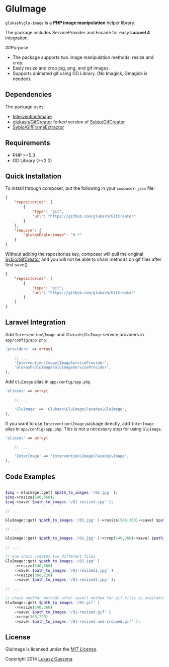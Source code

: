 GluImage
=========

`glukash\glu-image` is a **PHP image manipulation** helper library.

The package includes ServiceProvider and Facade for easy **Laravel 4** integration.

##Purpose

- The package supports two image manipulation methods: resize and crop.
- Easly resize and crop jpg, png, and gif images.
- Supports animated gif using GD Library. (No Imagick, Gmagick is needed).

## Dependencies

The package uses:

- [Intervention/image](https://github.com/Intervention/image)
- [glukash/GifCreator](https://github.com/glukash/GifCreator/tree/patch-1) forked version of [Sybio/GifCreator](https://github.com/Sybio/GifCreator)
- [Sybio/GifFrameExtractor](https://github.com/Sybio/GifFrameExtractor)

## Requirements

- PHP >=5.3
- GD Library (>=2.0)

## Quick Installation

To install through composer, put the following in your `composer.json` file:

```json
{
	"repositories": [
	    {
	        "type": "git",
	        "url": "https://github.com/glukash/GifCreator"
	    }
	],
	"require": {
		"glukash/glu-image": "0.*"
	}
}
```

Without adding the repositories key, composer will pull the original [Sybio/GifCreator](https://github.com/Sybio/GifCreator) and you will not be able to chain methods on gif files after first save().
```json
{
	"repositories": [
	    {
	        "type": "git",
	        "url": "https://github.com/glukash/GifCreator"
	    }
	]
}
```

## Laravel Integration

Add `Intervention\Image` and `Glukash\GluImage` service providers in `app/config/app.php`.

```php
'providers' => array(

	// ...
	'Intervention\Image\ImageServiceProvider',
	'Glukash\GluImage\GluImageServiceProvider',
),
```

Add `GluImage` alias in `app/config/app.php`.

```php
'aliases' => array(

	// ...

	'GluImage' => 'Glukash\GluImage\Facades\GluImage',
),
```

If you want to use `Intervention\Image` package directly, add `InterImage` alias in `app/config/app.php`.
This is not a necessary step for using `GluImage`.

```php
'aliases' => array(

	// ...

	'InterImage' => 'Intervention\Image\Facades\Image',
),
```

## Code Examples

```php

$img = GluImage::get( $path_to_images.'/01.jpg' );
$img->resize(540,360);
$img->save( $path_to_images.'/01-resized.jpg' );

// ...

GluImage::get( $path_to_images.'/01.jpg' )->resize(540,360)->save( $path_to_images.'/01-resized.jpg' );

// ...

GluImage::get( $path_to_images.'/01.jpg' )->crop(540,360)->save( $path_to_images.'/01-resized.jpg' );

// ...

// one chain creates two different files
GluImage::get( $path_to_images.'/01.jpg' )
	->resize(540,360)
	->save( $path_to_images.'/01-resized1.jpg' )
	->resize(360,220)
	->save( $path_to_images.'/01-resized2.jpg' );

// ...

// chain another methods after save() method for gif files is available only with forked version of GifCreator
GluImage::get( $path_to_images.'/01.gif' )
	->resize(540,360)
	->save( $path_to_images.'/01-resized.gif' )
	->crop(360,220)
	->save( $path_to_images.'/01-resized-and-cropped.gif' );

```


## License

GluImage is licensed under the [MIT License](http://opensource.org/licenses/MIT).

Copyright 2014 [Lukasz Gaszyna](http://glukash.net/)
